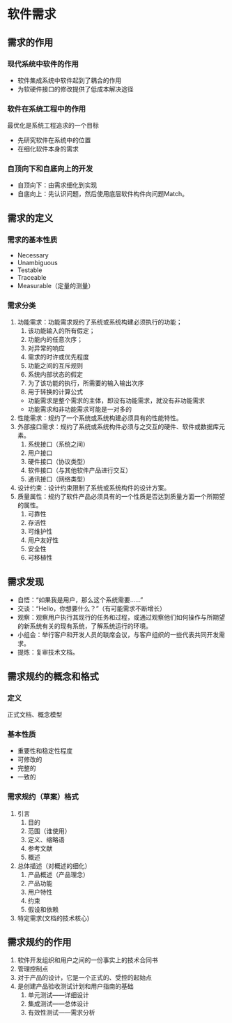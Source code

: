 # 软件需求
## 需求的作用
### 现代系统中软件的作用
- 软件集成系统中软件起到了耦合的作用
- 为软硬件接口的修改提供了低成本解决途径

### 软件在系统工程中的作用
最优化是系统工程追求的一个目标
- 先研究软件在系统中的位置
- 在细化软件本身的需求

### 自顶向下和自底向上的开发
- 自顶向下：由需求细化到实现
- 自底向上：先认识问题，然后使用底层软件构件向问题Match。

## 需求的定义
### 需求的基本性质
- Necessary
- Unambiguous
- Testable
- Traceable
- Measurable（定量的测量）

### 需求分类
1. 功能需求：功能需求规约了系统或系统构建必须执行的功能；
	1. 该功能输入的所有假定；
	2. 功能内的任意次序；
	3. 对异常的响应
	4. 需求的时许或优先程度
	5. 功能之间的互斥规则
	6. 系统内部状态的假定
	7. 为了该功能的执行，所需要的输入输出次序
	8. 用于转换的计算公式
	 - 功能需求是整个需求的主体，即没有功能需求，就没有非功能需求
	 - 功能需求和非功能需求可能是一对多的
2. 性能需求：规约了一个系统或系统构建必须具有的性能特性。 
3. 外部接口需求：规约了系统或系统构件必须与之交互的硬件、软件或数据库元素。
	1. 系统接口（系统之间）
	2. 用户接口
	3. 硬件接口（协议类型）
	4. 软件接口（与其他软件产品进行交互）
	5. 通讯接口（网络类型）
4. 设计约束：设计约束限制了系统或系统构件的设计方案。
5. 质量属性：规约了软件产品必须具有的一个性质是否达到质量方面一个所期望的属性。
	1. 可靠性
	2. 存活性
	3. 可维护性
	4. 用户友好性
	5. 安全性
	6. 可移植性

## 需求发现
- 自悟：“如果我是用户，那么这个系统需要......”
- 交谈：“Hello，你想要什么？”（有可能需求不断增长）
- 观察：观察用户执行其现行的任务和过程，或通过观察他们如何操作与所期望的新系统有关的现有系统，了解系统运行的环境。
- 小组会：举行客户和开发人员的联席会议，与客户组织的一些代表共同开发需求。
- 提炼：复审技术文档。

## 需求规约的概念和格式
### 定义
正式文档、概念模型
### 基本性质
- 重要性和稳定性程度
- 可修改的
- 完整的
- 一致的
### 需求规约（草案）格式
1. 引言
	1. 目的
	2. 范围（谁使用）
	3. 定义、缩略语
	4. 参考文献
	5. 概述
2. 总体描述（对概述的细化）
	1. 产品概述（产品理念）
	2. 产品功能
	3. 用户特性
	4. 约束
	5. 假设和依赖
3. 特定需求(文档的技术核心)

## 需求规约的作用
1. 软件开发组织和用户之间的一份事实上的技术合同书
2. 管理控制点
3. 对于产品的设计，它是一个正式的、受控的起始点
4. 是创建产品验收测试计划和用户指南的基础
	1. 单元测试——详细设计
	2. 集成测试——总体设计
	3. 有效性测试——需求分析
